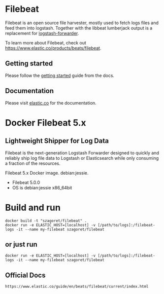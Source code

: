 # Filebeat

Filebeat is an open source file harvester, mostly used to fetch logs files and feed them into logstash.
Together with the libbeat lumberjack output is a replacement for [logstash-forwarder](https://github.com/elastic/logstash-forwarder).

To learn more about Filebeat, check out https://www.elastic.co/products/beats/filebeat.


## Getting started

Please follow the [getting started](https://www.elastic.co/guide/en/beats/filebeat/current/filebeat-getting-started.html)
guide from the docs.

## Documentation

Please visit [elastic.co](https://www.elastic.co/guide/en/beats/filebeat/current/index.html)
 for the documentation.

# Docker Filebeat 5.x

## Lightweight Shipper for Log Data

Filebeat is the next-generation Logstash Forwarder designed to quickly and reliably ship log file data to Logstash or Elasticsearch while only consuming a fraction of the resources. 

Filebeat 5.x Docker image. debian:jessie.


- Filebeat 5.0.0
- OS is debian:jessie x86_64bit

# Build and run
    
    docker build -t "szagoret/filebeat" .
	docker run -e ELASTIC_HOST=[localhost] -v [/path/to/logs]:/filebeat-logs -it --name my-filebeat szagoret/filebeat
    
## or just run
    
    docker run -e ELASTIC_HOST=[localhost] -v [/path/to/logs]:/filebeat-logs -it --name my-filebeat szagoret/filebeat

## Official Docs
    https://www.elastic.co/guide/en/beats/filebeat/current/index.html